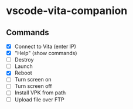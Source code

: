 # vscode-vita-companion

## Commands

- [x] Connect to Vita (enter IP)
- [x] "Help" (show commands)
- [ ] Destroy
- [ ] Launch
- [x] Reboot
- [ ] Turn screen on
- [ ] Turn screen off
- [ ] Install VPK from path
- [ ] Upload file over FTP

